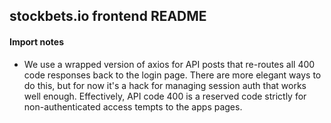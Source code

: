 ## stockbets.io frontend README

#### Import notes
* We use a wrapped version of axios for API posts that re-routes all 400 code responses back to the login page. There are more elegant ways to do this, but for now it's a hack for managing session auth that works well enough. Effectively, API code 400 is a reserved code strictly for non-authenticated access tempts to the apps pages. 